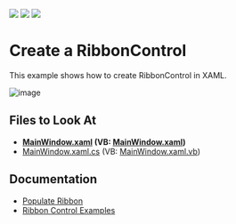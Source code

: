 <!-- default badges list -->
![](https://img.shields.io/endpoint?url=https://codecentral.devexpress.com/api/v1/VersionRange/128655490/21.1.5%2B)
[![](https://img.shields.io/badge/Open_in_DevExpress_Support_Center-FF7200?style=flat-square&logo=DevExpress&logoColor=white)](https://supportcenter.devexpress.com/ticket/details/E2201)
[![](https://img.shields.io/badge/📖_How_to_use_DevExpress_Examples-e9f6fc?style=flat-square)](https://docs.devexpress.com/GeneralInformation/403183)
<!-- default badges end -->
# Create a RibbonControl

This example shows how to create RibbonControl in XAML.  

![image](https://user-images.githubusercontent.com/12169834/183644462-e4c5f8ff-fa82-4e5c-bf9e-bf31aebc61da.png)

<!-- default file list -->
## Files to Look At

* **[MainWindow.xaml](./CS/RibbonControl_Ex/MainWindow.xaml) (VB: [MainWindow.xaml](./VB/RibbonControl_Ex/MainWindow.xaml))**
* [MainWindow.xaml.cs](./CS/RibbonControl_Ex/MainWindow.xaml.cs) (VB: [MainWindow.xaml.vb](./VB/RibbonControl_Ex/MainWindow.xaml.vb))
<!-- default file list end -->

## Documentation

* [Populate Ribbon](https://docs.devexpress.com/WPF/7983/controls-and-libraries/ribbon-bars-and-menu/ribbon/populating-ribbon)
* [Ribbon Control Examples](https://docs.devexpress.com/WPF/8177/controls-and-libraries/ribbon-bars-and-menu/ribbon/examples)
